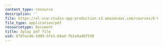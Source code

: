 ```yaml
---
content_type: resource
description: ''
file: https://ol-ocw-studio-app-production.s3.amazonaws.com/courses/6-042j-mathematics-for-computer-science-spring-2015/6f87ac463d995fe568adfb2a9ad8f558_wfr4XbR5VP8.pdf
file_type: application/pdf
resourcetype: Document
title: 3play pdf file
uid: 6f87ac46-3d99-5fe5-68ad-fb2a9ad8f558
---
```

